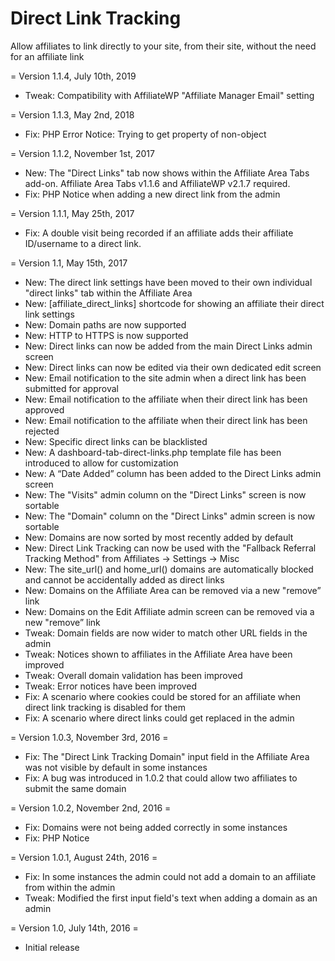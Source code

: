 Direct Link Tracking
====================

Allow affiliates to link directly to your site, from their site, without the need for an affiliate link

= Version 1.1.4, July 10th, 2019
* Tweak: Compatibility with AffiliateWP "Affiliate Manager Email" setting

= Version 1.1.3, May 2nd, 2018
* Fix: PHP Error Notice: Trying to get property of non-object

= Version 1.1.2, November 1st, 2017
* New: The "Direct Links" tab now shows within the Affiliate Area Tabs add-on. Affiliate Area Tabs v1.1.6 and AffiliateWP v2.1.7 required.
* Fix: PHP Notice when adding a new direct link from the admin

= Version 1.1.1, May 25th, 2017
* Fix: A double visit being recorded if an affiliate adds their affiliate ID/username to a direct link.

= Version 1.1, May 15th, 2017

* New: The direct link settings have been moved to their own individual "direct links" tab within the Affiliate Area
* New: [affiliate_direct_links] shortcode for showing an affiliate their direct link settings
* New: Domain paths are now supported
* New: HTTP to HTTPS is now supported
* New: Direct links can now be added from the main Direct Links admin screen
* New: Direct links can now be edited via their own dedicated edit screen
* New: Email notification to the site admin when a direct link has been submitted for approval
* New: Email notification to the affiliate when their direct link has been approved
* New: Email notification to the affiliate when their direct link has been rejected
* New: Specific direct links can be blacklisted
* New: A dashboard-tab-direct-links.php template file has been introduced to allow for customization
* New: A “Date Added” column has been added to the Direct Links admin screen
* New: The "Visits" admin column on the "Direct Links" screen is now sortable
* New: The "Domain" column on the "Direct Links" admin screen is now sortable
* New: Domains are now sorted by most recently added by default
* New: Direct Link Tracking can now be used with the "Fallback Referral Tracking Method" from Affiliates -> Settings -> Misc
* New: The site_url() and home_url() domains are automatically blocked and cannot be accidentally added as direct links
* New: Domains on the Affiliate Area can be removed via a new "remove” link
* New: Domains on the Edit Affiliate admin screen can be removed via a new "remove” link
* Tweak: Domain fields are now wider to match other URL fields in the admin
* Tweak: Notices shown to affiliates in the Affiliate Area have been improved
* Tweak: Overall domain validation has been improved
* Tweak: Error notices have been improved
* Fix: A scenario where cookies could be stored for an affiliate when direct link tracking is disabled for them
* Fix: A scenario where direct links could get replaced in the admin

= Version 1.0.3, November 3rd, 2016 =
* Fix: The "Direct Link Tracking Domain" input field in the Affiliate Area was not visible by default in some instances
* Fix: A bug was introduced in 1.0.2 that could allow two affiliates to submit the same domain

= Version 1.0.2, November 2nd, 2016 =
* Fix: Domains were not being added correctly in some instances
* Fix: PHP Notice

= Version 1.0.1, August 24th, 2016 =
* Fix: In some instances the admin could not add a domain to an affiliate from within the admin
* Tweak: Modified the first input field's text when adding a domain as an admin

= Version 1.0, July 14th, 2016 =
* Initial release
